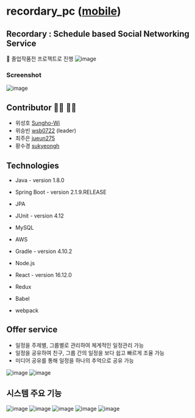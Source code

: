 # recordary_pc ([mobile](https://github.com/wsb0722/recordary_mobile))

## Recordary : Schedule based Social Networking Service
:school: 졸업작품전 프로젝트로 진행
![image](https://user-images.githubusercontent.com/53260922/102009393-7a2ce880-3d7a-11eb-958f-2f01a17159cc.png)
### Screenshot
![image](https://user-images.githubusercontent.com/53260922/102015450-018c5300-3d9f-11eb-94c9-77ca75cda48c.png)

## Contributor :man_technologist: :woman_technologist:
- 위성호 [Sungho-Wi](https://github.com/Sungho-Wi)
- 위승빈 [wsb0722](https://github.com/wsb0722) (leader)
- 최주은 [jueun275](https://github.com/jueun275)
- 황수경 [sukyeongh](https://github.com/sukyeongh)

## Technologies
- Java - version 1.8.0
- Spring Boot - version 2.1.9.RELEASE
- JPA
- JUnit - version 4.12
- MySQL
- AWS

- Gradle - version 4.10.2

- Node.js
- React - version 16.12.0
- Redux
- Babel
- webpack

## Offer service
- 일정을 주제별, 그룹별로 관리하여 체계적인 일정관리 가능
- 일정을 공유하여 친구, 그룹 간의 일정을 보다 쉽고 빠르게 조율 가능
- 미디어 공유를 통해 일정을 하나의 추억으로 공유 가능

![image](https://user-images.githubusercontent.com/53260922/102009577-af860600-3d7b-11eb-8747-78ffd9875dd4.png)
![image](https://user-images.githubusercontent.com/53260922/102009589-c0367c00-3d7b-11eb-8833-8b4f75d6c648.png)

## 시스템 주요 기능
![image](https://user-images.githubusercontent.com/53260922/102009612-ea883980-3d7b-11eb-8568-306a94679297.png)
![image](https://user-images.githubusercontent.com/53260922/102009621-055aae00-3d7c-11eb-97c0-9475e4827f48.png)
![image](https://user-images.githubusercontent.com/53260922/102009630-0db2e900-3d7c-11eb-859e-84103a31821a.png)
![image](https://user-images.githubusercontent.com/53260922/102009634-15728d80-3d7c-11eb-905f-6fdb57be468c.png)
![image](https://user-images.githubusercontent.com/53260922/102009638-1c999b80-3d7c-11eb-9b85-3a7298a53967.png)
